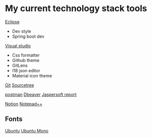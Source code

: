 # My current technology stack tools

[Eclipse](https://www.eclipse.org/downloads/)
- Dev style
- Spring boot dev

[Visual studio](https://code.visualstudio.com/download)
- Css formatter
- Github theme
- GitLens
- I18 json editor
- Material icon theme

[Git](https://git-scm.com/downloads)
[Sourcetree](https://blog.sourcetreeapp.com/2018/04/24/sourcetree-for-windows-enterprise-now-available/)

[postman](https://www.postman.com/downloads/)
[Dbeaver](https://dbeaver.io/download/)
[Jaspersoft report](https://community.jaspersoft.com/download)

[Notion](https://www.notion.so/desktop)
[Notepad++](https://notepad-plus-plus.org/downloads/)

## Fonts
[Ubuntu](https://fonts.google.com/specimen/Ubuntu?query=ubuntu)
[Ubuntu Mono](https://fonts.google.com/specimen/Ubuntu+Mono)

